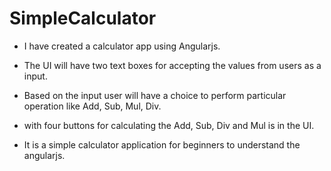 # SimpleCalculator

- I have created a calculator app using Angularjs.
- The UI will have two text boxes for accepting the values from users as a input.
- Based on the input user will have a choice to perform particular operation like Add, Sub, Mul, Div.
- with four buttons for calculating the Add, Sub, Div and Mul is in the UI.


- It is a simple calculator application for beginners to understand the angularjs.

